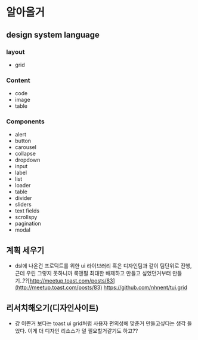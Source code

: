 # 알아올거

## design system language

### layout
- grid

### Content
- code
- image
- table

### Components
- alert
- button
- carousel
- collapse
- dropdown
- input
- label
- list
- loader
- table
- divider
- sliders
- text fields
- scrollspy
- pagination
- modal

## 계획 세우기

- dsl에 나온건 프로덕트를 위한 ui 라이브러리 혹은 디자인팀과 같이 팀단위로 진행, 근데 우린 그렇지 못하니까 룩앤필 최대한 배제하고 만들고 싶었던거부터 만들기..??[http://meetup.toast.com/posts/83](http://meetup.toast.com/posts/83)
https://github.com/nhnent/tui.grid


## 리서치해오기(디자인사이트)

- 걍 이쁜거 보다는 toast ui grid처럼 사용자 편의성에 맞춘거 만들고싶다는 생각 들었다. 이게 더 디자인 리소스가 덜 필요할거같기도 하고?? 


